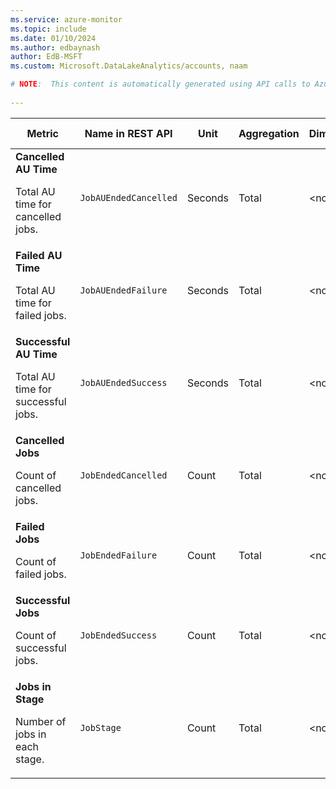 ```yaml
---
ms.service: azure-monitor
ms.topic: include
ms.date: 01/10/2024
ms.author: edbaynash
author: EdB-MSFT
ms.custom: Microsoft.DataLakeAnalytics/accounts, naam

# NOTE:  This content is automatically generated using API calls to Azure. Any edits made on these files will be overwritten in the next run of the script. 
 
---
```


  
  
|Metric|Name in REST API|Unit|Aggregation|Dimensions|Time Grains|DS Export|
|---|---|---|---|---|---|---|
|**Cancelled AU Time**<p><p>Total AU time for cancelled jobs. |`JobAUEndedCancelled` |Seconds |Total |\<none\>|PT1M |Yes|
|**Failed AU Time**<p><p>Total AU time for failed jobs. |`JobAUEndedFailure` |Seconds |Total |\<none\>|PT1M |Yes|
|**Successful AU Time**<p><p>Total AU time for successful jobs. |`JobAUEndedSuccess` |Seconds |Total |\<none\>|PT1M |Yes|
|**Cancelled Jobs**<p><p>Count of cancelled jobs. |`JobEndedCancelled` |Count |Total |\<none\>|PT1M |Yes|
|**Failed Jobs**<p><p>Count of failed jobs. |`JobEndedFailure` |Count |Total |\<none\>|PT1M |Yes|
|**Successful Jobs**<p><p>Count of successful jobs. |`JobEndedSuccess` |Count |Total |\<none\>|PT1M |Yes|
|**Jobs in Stage**<p><p>Number of jobs in each stage. |`JobStage` |Count |Total |\<none\>|PT1M |Yes|